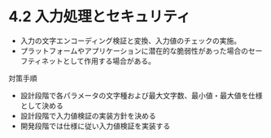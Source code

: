 # 4.2 入力処理とセキュリティ

 - 入力の文字エンコーディング検証と変換、入力値のチェックの実施。
 - プラットフォームやアプリケーションに潜在的な脆弱性があった場合のセーフティネットとして作用する場合がある。

対策手順
 - 設計段階で各パラメータの文字種および最大文字数、最小値・最大値を仕様として決める
 - 設計段階で入力値検証の実装方針を決める
 - 開発段階では仕様に従い入力値検証を実装する
